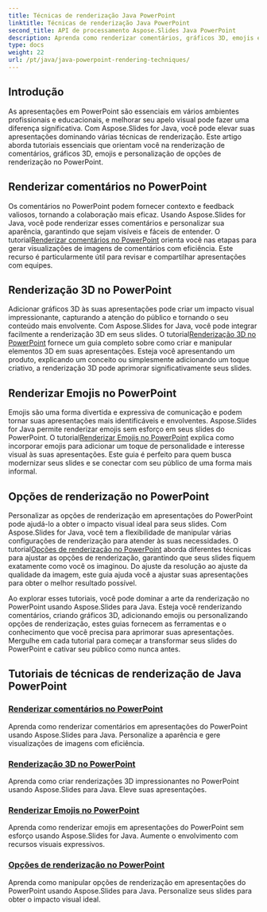 ```yaml
---
title: Técnicas de renderização Java PowerPoint
linktitle: Técnicas de renderização Java PowerPoint
second_title: API de processamento Aspose.Slides Java PowerPoint
description: Aprenda como renderizar comentários, gráficos 3D, emojis e muito mais no PowerPoint usando Aspose.Slides para Java. Tutoriais abrangentes para apresentações aprimoradas.
type: docs
weight: 22
url: /pt/java/java-powerpoint-rendering-techniques/
---
```


## Introdução

As apresentações em PowerPoint são essenciais em vários ambientes profissionais e educacionais, e melhorar seu apelo visual pode fazer uma diferença significativa. Com Aspose.Slides for Java, você pode elevar suas apresentações dominando várias técnicas de renderização. Este artigo aborda tutoriais essenciais que orientam você na renderização de comentários, gráficos 3D, emojis e personalização de opções de renderização no PowerPoint.

## Renderizar comentários no PowerPoint

 Os comentários no PowerPoint podem fornecer contexto e feedback valiosos, tornando a colaboração mais eficaz. Usando Aspose.Slides for Java, você pode renderizar esses comentários e personalizar sua aparência, garantindo que sejam visíveis e fáceis de entender. O tutorial[Renderizar comentários no PowerPoint](./render-comments-powerpoint/) orienta você nas etapas para gerar visualizações de imagens de comentários com eficiência. Este recurso é particularmente útil para revisar e compartilhar apresentações com equipes.

## Renderização 3D no PowerPoint

Adicionar gráficos 3D às suas apresentações pode criar um impacto visual impressionante, capturando a atenção do público e tornando o seu conteúdo mais envolvente. Com Aspose.Slides for Java, você pode integrar facilmente a renderização 3D em seus slides. O tutorial[Renderização 3D no PowerPoint](./3d-rendering-powerpoint/) fornece um guia completo sobre como criar e manipular elementos 3D em suas apresentações. Esteja você apresentando um produto, explicando um conceito ou simplesmente adicionando um toque criativo, a renderização 3D pode aprimorar significativamente seus slides.

## Renderizar Emojis no PowerPoint

 Emojis são uma forma divertida e expressiva de comunicação e podem tornar suas apresentações mais identificáveis e envolventes. Aspose.Slides for Java permite renderizar emojis sem esforço em seus slides do PowerPoint. O tutorial[Renderizar Emojis no PowerPoint](./render-emojis-powerpoint/) explica como incorporar emojis para adicionar um toque de personalidade e interesse visual às suas apresentações. Este guia é perfeito para quem busca modernizar seus slides e se conectar com seu público de uma forma mais informal.

## Opções de renderização no PowerPoint

 Personalizar as opções de renderização em apresentações do PowerPoint pode ajudá-lo a obter o impacto visual ideal para seus slides. Com Aspose.Slides for Java, você tem a flexibilidade de manipular várias configurações de renderização para atender às suas necessidades. O tutorial[Opções de renderização no PowerPoint](./render-options-powerpoint/) aborda diferentes técnicas para ajustar as opções de renderização, garantindo que seus slides fiquem exatamente como você os imaginou. Do ajuste da resolução ao ajuste da qualidade da imagem, este guia ajuda você a ajustar suas apresentações para obter o melhor resultado possível.

Ao explorar esses tutoriais, você pode dominar a arte da renderização no PowerPoint usando Aspose.Slides para Java. Esteja você renderizando comentários, criando gráficos 3D, adicionando emojis ou personalizando opções de renderização, estes guias fornecem as ferramentas e o conhecimento que você precisa para aprimorar suas apresentações. Mergulhe em cada tutorial para começar a transformar seus slides do PowerPoint e cativar seu público como nunca antes.
## Tutoriais de técnicas de renderização de Java PowerPoint
### [Renderizar comentários no PowerPoint](./render-comments-powerpoint/)
Aprenda como renderizar comentários em apresentações do PowerPoint usando Aspose.Slides para Java. Personalize a aparência e gere visualizações de imagens com eficiência.
### [Renderização 3D no PowerPoint](./3d-rendering-powerpoint/)
Aprenda como criar renderizações 3D impressionantes no PowerPoint usando Aspose.Slides para Java. Eleve suas apresentações.
### [Renderizar Emojis no PowerPoint](./render-emojis-powerpoint/)
Aprenda como renderizar emojis em apresentações do PowerPoint sem esforço usando Aspose.Slides for Java. Aumente o envolvimento com recursos visuais expressivos.
### [Opções de renderização no PowerPoint](./render-options-powerpoint/)
Aprenda como manipular opções de renderização em apresentações do PowerPoint usando Aspose.Slides para Java. Personalize seus slides para obter o impacto visual ideal.